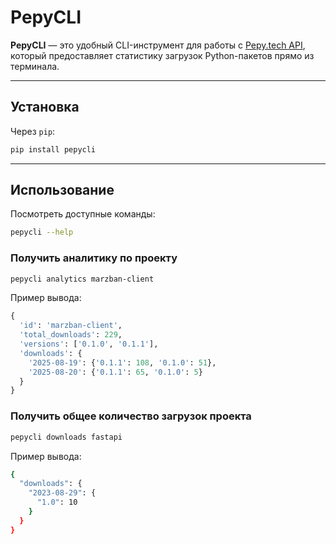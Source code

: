 # PepyCLI

**PepyCLI** — это удобный CLI-инструмент для работы с [Pepy.tech API](https://pepy.tech/), который предоставляет статистику загрузок Python-пакетов прямо из терминала.

---

## Установка

Через `pip`:

```bash
pip install pepycli
```

---

## Использование

Посмотреть доступные команды:

```bash
pepycli --help
```

### Получить аналитику по проекту
```bash
pepycli analytics marzban-client
```

Пример вывода:
```python
{
  'id': 'marzban-client',
  'total_downloads': 229,
  'versions': ['0.1.0', '0.1.1'],
  'downloads': {
    '2025-08-19': {'0.1.1': 108, '0.1.0': 51},
    '2025-08-20': {'0.1.1': 65, '0.1.0': 5}
  }
}
```

### Получить общее количество загрузок проекта
```bash
pepycli downloads fastapi
```

Пример вывода:
```bash
{
  "downloads": {
    "2023-08-29": {
      "1.0": 10
    }
  }
}
```

